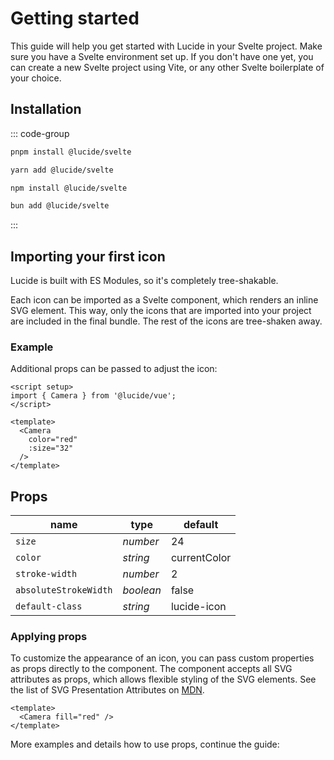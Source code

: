 <script setup>
import OverviewLink from '../../.vitepress/theme/components/base/OverviewLink.vue'
import OverviewLinkGrid from '../../.vitepress/theme/components/base/OverviewLinkGrid.vue'
import { svelteSidebar } from '../../.vitepress/sidebar/svelte'
</script>

# Getting started

This guide will help you get started with Lucide in your Svelte project.
Make sure you have a Svelte environment set up. If you don't have one yet, you can create a new Svelte project using Vite, or any other Svelte boilerplate of your choice.

## Installation

::: code-group

```sh [pnpm]
pnpm install @lucide/svelte
```

```sh [yarn]
yarn add @lucide/svelte
```

```sh [npm]
npm install @lucide/svelte
```

```sh [bun]
bun add @lucide/svelte
```

:::

## Importing your first icon

Lucide is built with ES Modules, so it's completely tree-shakable.

Each icon can be imported as a Svelte component, which renders an inline SVG element. This way, only the icons that are imported into your project are included in the final bundle. The rest of the icons are tree-shaken away.

### Example

Additional props can be passed to adjust the icon:

```vue
<script setup>
import { Camera } from '@lucide/vue';
</script>

<template>
  <Camera
    color="red"
    :size="32"
  />
</template>
```

## Props

|  name                   |   type    |  default     |
| ----------------------- | --------- | ------------ |
| `size`                  | *number*  | 24           |
| `color`                 | *string*  | currentColor |
| `stroke-width`          | *number*  | 2            |
| `absoluteStrokeWidth`   | *boolean* | false        |
| `default-class`         | *string*  | lucide-icon  |

### Applying props

To customize the appearance of an icon, you can pass custom properties as props directly to the component. The component accepts all SVG attributes as props, which allows flexible styling of the SVG elements. See the list of SVG Presentation Attributes on [MDN](https://developer.mozilla.org/en-US/docs/Web/SVG/Attribute/Presentation).

```vue
<template>
  <Camera fill="red" />
</template>
```

More examples and details how to use props, continue the guide:

<OverviewLinkGrid>
  <OverviewLink v-for="item in vueSidebar[1].items" :key="item.link" :href="item.link" :title="item.text" :desc="item.desc"/>
</OverviewLinkGrid >
